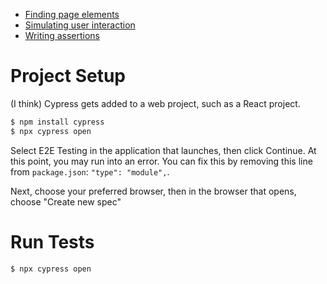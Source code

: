 - [Finding page elements](./finding-page-elements.md)
- [Simulating user interaction](./simulating-user-interaction.md)
- [Writing assertions](./writing-assertions.md)

# Project Setup

(I think) Cypress gets added to a web project, such as a React project.

```bash
$ npm install cypress
$ npx cypress open
```

Select E2E Testing in the application that launches, then click Continue. At this point, you may run into an error. You can fix this by removing this line from `package.json`: `"type": "module",`.

Next, choose your preferred browser, then in the browser that opens, choose "Create new spec"

# Run Tests

```bash
$ npx cypress open
```